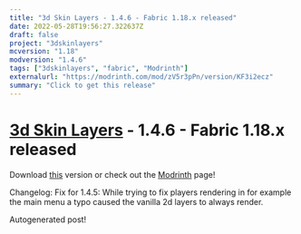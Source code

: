 ```yaml
---
title: "3d Skin Layers - 1.4.6 - Fabric 1.18.x released"
date: 2022-05-28T19:56:27.322637Z
draft: false
project: "3dskinlayers"
mcversion: "1.18"
modversion: "1.4.6"
tags: ["3dskinlayers", "fabric", "Modrinth"]
externalurl: "https://modrinth.com/mod/zV5r3pPn/version/KF3i2ecz"
summary: "Click to get this release"
---
```

# [3d Skin Layers](/project/3dskinlayers) - 1.4.6 - Fabric 1.18.x released
Download [this](https://modrinth.com/mod/zV5r3pPn/version/KF3i2ecz) version or check out the [Modrinth](https://modrinth.com/mod/zV5r3pPn) page!

Changelog: Fix for 1.4.5:
While trying to fix players rendering in for example the main menu a typo caused the vanilla 2d layers to always render.

Autogenerated post!
